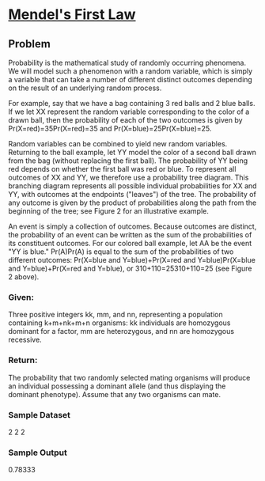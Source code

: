 # [Mendel's First Law](http://rosalind.info/problems/iprb/)

## Problem

Probability is the mathematical study of randomly occurring phenomena. We will model such a phenomenon with a random variable, which is simply a variable that can take a number of different distinct outcomes depending on the result of an underlying random process.

For example, say that we have a bag containing 3 red balls and 2 blue balls. If we let XX represent the random variable corresponding to the color of a drawn ball, then the probability of each of the two outcomes is given by Pr(X=red)=35Pr(X=red)=35 and Pr(X=blue)=25Pr(X=blue)=25.

Random variables can be combined to yield new random variables. Returning to the ball example, let YY model the color of a second ball drawn from the bag (without replacing the first ball). The probability of YY being red depends on whether the first ball was red or blue. To represent all outcomes of XX and YY, we therefore use a probability tree diagram. This branching diagram represents all possible individual probabilities for XX and YY, with outcomes at the endpoints ("leaves") of the tree. The probability of any outcome is given by the product of probabilities along the path from the beginning of the tree; see Figure 2 for an illustrative example.

An event is simply a collection of outcomes. Because outcomes are distinct, the probability of an event can be written as the sum of the probabilities of its constituent outcomes. For our colored ball example, let AA be the event "YY is blue." Pr(A)Pr(A) is equal to the sum of the probabilities of two different outcomes: Pr(X=blue and Y=blue)+Pr(X=red and Y=blue)Pr(X=blue and Y=blue)+Pr(X=red and Y=blue), or 310+110=25310+110=25 (see Figure 2 above).

### Given: 
Three positive integers kk, mm, and nn, representing a population containing k+m+nk+m+n organisms: kk individuals are homozygous dominant for a factor, mm are heterozygous, and nn are homozygous recessive.

### Return: 
The probability that two randomly selected mating organisms will produce an individual possessing a dominant allele (and thus displaying the dominant phenotype). Assume that any two organisms can mate.

### Sample Dataset
2 2 2
### Sample Output
0.78333